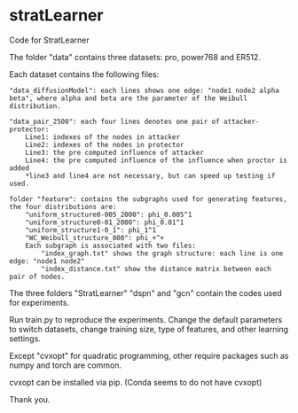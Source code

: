 # stratLearner
Code for StratLearner

The folder "data" contains three datasets: pro, power768 and ER512.

Each dataset contains the following files:

	"data_diffusionModel": each lines shows one edge: "node1 node2 alpha beta", where alpha and beta are the parameter of the Weibull distribution.

	"data_pair_2500": each four lines denotes one pair of attacker-protector:
		Line1: indexes of the nodes in attacker
		Line2: indexes of the nodes in protector
		Line3: the pre computed influence of attacker
		Line4: the pre computed influence of the influence when proctor is added
		*line3 and line4 are not necessary, but can speed up testing if used.

	folder "feature": contains the subgraphs used for generating features, the four distributions are:
		"uniform_structure0-005_2000": phi_0.005^1
		"uniform_structure0-01_2000": phi_0.01^1
		"uniform_structure1-0_1": phi_1^1
		"WC_Weibull_structure_800": phi_+^+
		Each subgraph is associated with two files: 
			"index_graph.txt" shows the graph structure: each line is one edge: "node1 node2"
			"index_distance.txt" show the distance matrix between each pair of nodes.
		


The three folders "StratLearner" "dspn" and "gcn" contain the codes used for experiments. 

Run train.py to reproduce the experiments. Change the default parameters to switch datasets, change training size, type of features, and other learning settings.




Except "cvxopt" for quadratic programming, other require packages such as numpy and torch are common.

cvxopt can be installed via pip. (Conda seems to do not have cvxopt)


Thank you.
